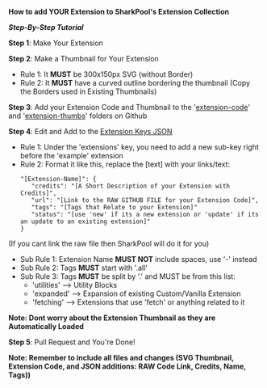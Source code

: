 
**How to add YOUR Extension to SharkPool's Extension Collection**

***Step-By-Step Tutorial***

**Step 1**: Make Your Extension

**Step 2**: Make a Thumbnail for Your Extension
  - Rule 1: It **MUST** be 300x150px SVG (without Border)
  - Rule 2: It **MUST** have a curved outline bordering the thumbnail (Copy the Borders used in Existing Thumbnails)

**Step 3**: Add your Extension Code and Thumbnail to the '[extension-code](https://github.com/SharkPool-SP/SharkPools-Extensions/tree/main/extension-code)' and '[extension-thumbs](https://github.com/SharkPool-SP/SharkPools-Extensions/tree/main/extension-thumbs)' folders on Github

**Step 4**: Edit and Add to the [Extension Keys JSON](https://github.com/SharkPool-SP/SharkPools-Extensions/blob/main/Gallery%20Files/Extension-Keys.json)
  - Rule 1: Under the 'extensions' key, you need to add a new sub-key right before the 'example' extension
  - Rule 2: Format it like this, replace the [text] with your links/text:
    ```
    "[Extension-Name]": {
       "credits": "[A Short Description of your Extension with Credits]",
       "url": "[Link to the RAW GITHUB FILE for your Extension Code]",
       "tags": "[Tags that Relate to your Extension]"
       "status": "[use 'new' if its a new extension or 'update' if its an update to an existing extension]"
    }
  (If you cant link the raw file then SharkPool will do it for you)
  - Sub Rule 1: Extension Name **MUST NOT** include spaces, use '-' instead
  - Sub Rule 2: Tags **MUST** start with '.all'
  - Sub Rule 3: Tags **MUST** be split by '.' and MUST be from this list:
    - 'utilities' --> Utility Blocks
	- 'expanded' --> Expansion of existing Custom/Vanilla Extension
	- 'fetching' --> Extensions that use 'fetch' or anything related to it

  **Note: Dont worry about the Extension Thumbnail as they are Automatically Loaded**

**Step 5**: Pull Request and You're Done!

**Note: Remember to include all files and changes (SVG Thumbnail, Extension Code, and JSON additions: RAW Code Link, Credits, Name, Tags))**
